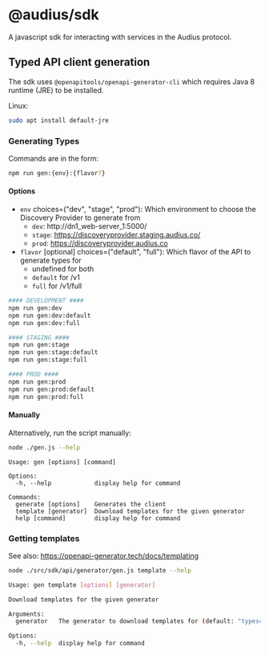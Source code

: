 # @audius/sdk

A javascript sdk for interacting with services in the Audius protocol.

## Typed API client generation

The sdk uses `@openapitools/openapi-generator-cli` which requires Java 8 runtime (JRE) to be installed.

Linux:

```bash
sudo apt install default-jre
```

### Generating Types

Commands are in the form:

```bash
npm run gen:{env}:{flavor?}
```

#### Options

- `env` choices=("dev", "stage", "prod"): Which environment to choose the Discovery Provider to generate from
  - `dev`: http://dn1_web-server_1:5000/
  - `stage`: https://discoveryprovider.staging.audius.co/
  - `prod`: https://discoveryprovider.audius.co
- `flavor` [optional] choices=("default", "full"): Which flavor of the API to generate types for
  - undefined for both
  - `default` for /v1
  - `full` for /v1/full

```bash
#### DEVELOPMENT ####
npm run gen:dev
npm run gen:dev:default
npm run gen:dev:full

#### STAGING ####
npm run gen:stage
npm run gen:stage:default
npm run gen:stage:full

#### PROD ####
npm run gen:prod
npm run gen:prod:default
npm run gen:prod:full
```

#### Manually

Alternatively, run the script manually:

```bash
node ./gen.js --help
```

```
Usage: gen [options] [command]

Options:
  -h, --help            display help for command

Commands:
  generate [options]    Generates the client
  template [generator]  Download templates for the given generator
  help [command]        display help for command
```

### Getting templates

See also: https://openapi-generator.tech/docs/templating

```bash
node ./src/sdk/api/generator/gen.js template --help
```

```bash
Usage: gen template [options] [generator]

Download templates for the given generator

Arguments:
  generator   The generator to download templates for (default: "typescript-fetch")

Options:
  -h, --help  display help for command
```
